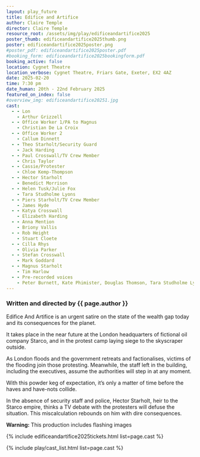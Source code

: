 ```yaml
---
layout: play_future
title: Edifice and Artifice
author: Claire Temple
director: Claire Temple
resource_root: /assets/img/play/edificeandartifice2025
poster_thumb: edificeandartifice2025thumb.png
poster: edificeandartifice2025poster.png
#poster_pdf: edificeandartifice2025poster.pdf
#booking_form: edificeandartifice2025bookingform.pdf
booking_active: false
location: Cygnet Theatre
location_verbose: Cygnet Theatre, Friars Gate, Exeter, EX2 4AZ
date: 2025-02-20
time: 7:30 pm
date_human: 20th - 22nd February 2025
featured_on_index: false
#overview_img: edificeandartifice20251.jpg
cast:
  - - Lon
    - Arthur Grizzell
  - - Office Worker 1/PA to Magnus
    - Christian De La Croix
  - - Office Worker 2
    - Callum Dinnett
  - - Theo Starholt/Security Guard
    - Jack Harding
  - - Paul Crosswall/TV Crew Member
    - Chris Taylor
  - - Cassie/Protester
    - Chloe Kemp-Thompson
  - - Hector Starholt
    - Benedict Morrison
  - - Helen Tusk/Julie Fox
    - Tara Studholme Lyons
  - - Piers Starholt/TV Crew Member
    - James Hyde
  - - Katya Crosswall
    - Elizabeth Harding
  - - Anna Mention
    - Briony Vallis
  - - Rob Height
    - Stuart Cloete
  - - Cilla Rhys
    - Olivia Parker
  - - Stefan Crosswall
    - Mark Goddard
  - - Magnus Starholt
    - Tim Harlow
  - - Pre-recorded voices
    - Peter Burnett, Kate Phimister, Douglas Thomson, Tara Studholme Lyons, Lori Hilson and Robin Thwaytes
---
```


### Written and directed by {{ page.author }}

Edifice And Artifice is an urgent satire on the state of the wealth gap today
and its consequences for the planet.

It takes place in the near future at the London headquarters of fictional oil
company Starco, and in the protest camp laying siege to the skyscraper outside.

As London floods and the government retreats and factionalises, victims of the
flooding join those protesting. Meanwhile, the staff left in the building,
including the executives, assume the authorities will step in at any moment.

With this powder keg of expectation, it’s only a matter of time before the haves
and have-nots collide.

In the absence of security staff and police, Hector Starholt, heir to the Starco
empire, thinks a TV debate with the protesters will defuse the situation. This
miscalculation rebounds on him with dire consequences.

**Warning:** This production includes flashing images

{% include edificeandartifice2025tickets.html list=page.cast %}

{% include play/cast_list.html list=page.cast %}
